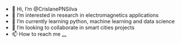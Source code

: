 - 👋 Hi, I’m @CrislanePNSilva
- 👀 I’m interested in research in electromagnetics applications
- 🌱 I’m currently learning python, machine learning and data science
- 💞️ I’m looking to collaborate in smart cities projects
- 📫 How to reach me [...](https://www.linkedin.com/in/crislane-silva-6551bb206/)

<!---
CrislanePNSilva/CrislanePNSilva is a ✨ special ✨ repository because its `README.md` (this file) appears on your GitHub profile.
You can click the Preview link to take a look at your changes.
--->

